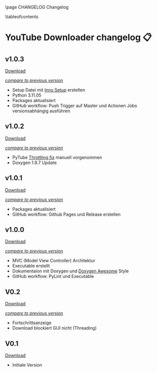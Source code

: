 \page CHANGELOG Changelog

\tableofcontents

# YouTube Downloader changelog 📋️

## v1.0.3

[Download](https://github.com/timounger/YouTubeDownloader/releases/tag/v1.0.3)

_[compare to previous version](https://github.com/timounger/YouTubeDownloader/compare/v1.0.2...v1.0.3)_

* Setup Datei mit [Inno Setup](https://jrsoftware.org/isinfo.php) erstellen
* Python 3.11.05
* Packages aktualisiert
* GitHub workflow: Push Trigger auf Master und Actionen Jobs versionsabhängig ausführen

## v1.0.2

[Download](https://github.com/timounger/YouTubeDownloader/releases/tag/v1.0.2)

_[compare to previous version](https://github.com/timounger/YouTubeDownloader/compare/v1.0.1...v1.0.2)_

* PyTube [Throttling fix](https://github.com/pytube/pytube/pull/1716/files) manuell vorgenommen
* Doxygen 1.9.7 Update

## v1.0.1

[Download](https://github.com/timounger/YouTubeDownloader/releases/tag/v1.0.1)

_[compare to previous version](https://github.com/timounger/YouTubeDownloader/compare/v1.0.0...v1.0.1)_

* Packages aktualisiert
* GitHub workflow: Github Pages und Release erstellen

## v1.0.0

[Download](https://github.com/timounger/YouTubeDownloader/releases/tag/v1.0.0)

_[compare to previous version](https://github.com/timounger/YouTubeDownloader/compare/V0.2...v1.0.0)_

* MVC (Model View Controller) Architektur
* Executable erstellt
* Dokumentaion mit Doxygen und [Doxygen Awesome](https://jothepro.github.io/doxygen-awesome-css/) Style
* GitHub workflow: PyLint und Executable

## V0.2

[Download](https://github.com/timounger/YouTubeDownloader/releases/tag/V0.2)

_[compare to previous version](https://github.com/timounger/YouTubeDownloader/compare/V0.1...V0.2)_

* Fortschrittsanzeige
* Download blockiert GUI nicht (Threading)

## V0.1

[Download](https://github.com/timounger/YouTubeDownloader/releases/tag/V0.1)

* Initiale Version
